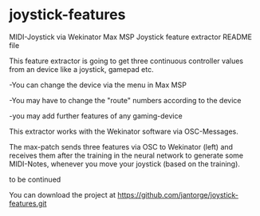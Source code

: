 # joystick-features
MIDI-Joystick via Wekinator 
Max MSP Joystick feature extractor README file

This feature extractor is going to get three continuous controller values from an device like a joystick, gamepad etc.

-You can change the device via the menu in Max MSP

-You may have to change the "route" numbers according to the device

-you may add further features of any gaming-device

This extractor works with the Wekinator software via OSC-Messages.

The max-patch sends three features via OSC to Wekinator (left) and receives them after the training in the neural network to generate some MIDI-Notes, whenever you move your joystick (based on the training). 

to be continued

You can download the project at https://github.com/jantorge/joystick-features.git
